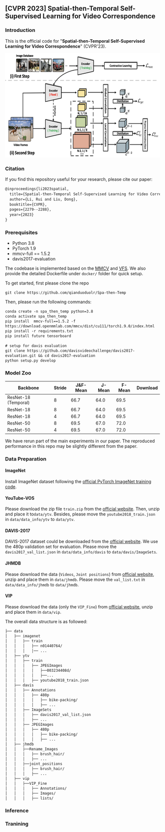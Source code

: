 ## [CVPR 2023] Spatial-then-Temporal Self-Supervised Learning for Video Correspondence



### Introduction

This is the official code for  "**Spatial-then-Temporal Self-Supervised Learning for Video Correspondence**" (CVPR'23).

<!-- ![](figure/framework.png) -->

<div  align="center">    
<img src="figure/framework.png"  height="340px"/> 
</div>


### Citation
If you find this repository useful for your research, please cite our paper:

```latex
@inproceedings{li2023spatial,
  title={Spatial-then-Temporal Self-Supervised Learning for Video Correspondence},
  author={Li, Rui and Liu, Dong},
  booktitle={CVPR},
  pages={2279--2288},
  year={2023}
}
```

### Prerequisites

* Python 3.8
* PyTorch 1.9
* mmcv-full == 1.5.2
* davis2017-evaluation

The codebase is implemented based on the [MMCV](https://github.com/open-mmlab/mmcv) and [VFS](https://github.com/xvjiarui/VFS). We also provide the detailed Dockerfile under `docker/` folder for quick setup.

To get started, first please clone the repo
```
git clone https://github.com/qianduoduolr/Spa-then-Temp
```
Then, please run the following commands:
```
conda create -n spa_then_temp python=3.8
conda activate spa_then_temp
pip install  mmcv-full==1.5.2 -f https://download.openmmlab.com/mmcv/dist/cu111/torch1.9.0/index.html 
pip install -r requirements.txt
pip install future tensorboard

# setup for davis evaluation
git clone https://github.com/davisvideochallenge/davis2017-evaluation.git && cd davis2017-evaluation
python setup.py develop
```

### Model Zoo

|Backbone|Stride|J&F-Mean|J-Mean|F-Mean| Download|                                                                           
|----| ---- | ---- | ---- | ----| ------ | 
| ResNet-18 (Temporal) | 8 | 66.7     | 64.0   | 69.5   |
| ResNet-18 | 8 | 66.7     | 64.0   | 69.5   |
| ResNet-18 | 4 | 66.7     | 64.0   | 69.5   |
| ResNet-50 |8 | 69.5     | 67.0   | 72.0   |
| ResNet-50 |4 | 69.5     | 67.0   | 72.0   |

We have rerun part of the main experiments in our paper. The reproduced performance in this repo may be slightly different from the paper.


### Data Preparation
#### ImageNet
Install ImageNet dataset following the [official PyTorch ImageNet training code](https://github.com/pytorch/examples/tree/master/imagenet).


#### YouTube-VOS
Please download the zip file `train.zip` from the [official website](https://competitions.codalab.org/competitions/19544#participate-get-data). Then, unzip and place it to`data/ytv`. Besides, please move the `youtube2018_train.json` in `data/data_info/ytv` to `data/ytv`.
#### DAVIS-2017
DAVIS-2017 dataset could be downloaded from the [official website](https://davischallenge.org/davis2017/code.html). We use the 480p validation set for evaluation. Please move the `davis2017_val_list.json` in `data/data_info/davis` to `data/davis/ImageSets`.

#### JHMDB
Please download the data (`Videos`, `Joint positions`) from [official website](http://jhmdb.is.tue.mpg.de/challenge/JHMDB/datasets), unzip and place them in `data/jhmdb`. Please move the `val_list.txt` in `data/data_info/jhmdb` to `data/jhmdb`.

#### VIP
Please download the data (only the `VIP_Fine`) from [official website](https://onedrive.live.com/?authkey=%21ALDIzAGeuVz1wyA&id=F04A5473A61552B1%21161&cid=F04A5473A61552B1), unzip and place them in `data/vip`. 


The overall data structure is as followed:

```shell
├── data
│   ├── imagenet
│   │   ├── train
│   │   │   ├── n01440764/
│   │   │   │── ...
│   ├── ytv
│   │   ├── train
│   │   │   ├── JPEGImages
│   │   │   │   ├──003234408d/
│   │   │   │   ├──...
│   │   │   ├── youtube2018_train.json
│   ├── davis
│   │   ├── Annotations
│   │   │   ├── 480p
│   │   │   │   ├── bike-packing/
│   │   │   │   ├── ...
│   │   ├── ImageSets
│   │   │   ├── davis2017_val_list.json
│   │   │   ├── ...
│   │   ├── JPEGImages
│   │   │   ├── 480p
│   │   │   │   ├── bike-packing/
│   │   │   │   ├── ...
│   ├── jhmdb
│   │   ├──Rename_Images
│   │   │   ├── brush_hair/
│   │   │   ├── ...
│   │   ├──joint_positions
│   │   │   ├── brush_hair/
│   │   │   ├── ...
│   ├── vip
│   │   ├──VIP_Fine
│   │   │   ├── Annotations/
│   │   │   ├── Images/
│   │   │   ├── lists/
```

### Inference


<!-- 
```shell
./tools/dist_test.sh ${CONFIG} ${BACKBONE_WEIGHT} ${GPUS}  --eval davis
```

You may pass `--options test_cfg.save_np=True` to save memory.

Inference cmd examples:

```shell
# testing r18 model
./tools/dist_test.sh configs/r18_nc_sgd_cos_100e_r2_1xNx8_k400.py https://github.com/xvjiarui/VFS/releases/download/v0.1-rc1/r18_nc_sgd_cos_100e_r2_1xNx8_k400-db1a4c0d.pth 1  --eval davis --options test_cfg.save_np=True
# testing r50 model
./tools/dist_test.sh configs/r50_nc_sgd_cos_100e_r5_1xNx2_k400.py https://github.com/xvjiarui/VFS/releases/download/v0.1-rc1/r50_nc_sgd_cos_100e_r5_1xNx2_k400-d7ce3ad0.pth 1  --eval davis --options test_cfg.save_np=True
``` -->



### Tranining


